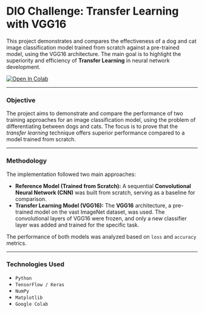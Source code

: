 # DIO Challenge: Transfer Learning with VGG16

This project demonstrates and compares the effectiveness of a dog and cat image classification model trained from scratch against a pre-trained model, using the VGG16 architecture. The main goal is to highlight the superiority and efficiency of **Transfer Learning** in neural network development.

[![Open In Colab](https://colab.research.google.com/assets/colab-badge.svg)](https://colab.research.google.com/drive/1tSECefzJA2-5e1BnVsBhvTol04kRpCV7?usp=sharing)

---

### **Objective**

The project aims to demonstrate and compare the performance of two training approaches for an image classification model, using the problem of differentiating between dogs and cats. The focus is to prove that the *transfer learning* technique offers superior performance compared to a model trained from scratch.

---

### **Methodology**

The implementation followed two main approaches:

* **Reference Model (Trained from Scratch):** A sequential **Convolutional Neural Network (CNN)** was built from scratch, serving as a baseline for comparison.
* **Transfer Learning Model (VGG16):** The **VGG16** architecture, a pre-trained model on the vast ImageNet dataset, was used. The convolutional layers of VGG16 were frozen, and only a new classifier layer was added and trained for the specific task.

The performance of both models was analyzed based on `loss` and `accuracy` metrics.

---

### **Technologies Used**

-   `Python`
-   `TensorFlow / Keras`
-   `NumPy`
-   `Matplotlib`
-   `Google Colab`
